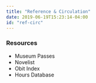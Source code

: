 ```yaml
---
title: "Reference & Circulation"
date: 2019-06-19T15:23:14-04:00
id: "ref-circ"
---
```



<h3>Resources</h3>
<ul>
  <li>Museum Passes</li>
  <li>Novelist</li>
  <li>Obit Index</li>
  <li>Hours Database</li>
</ul>
